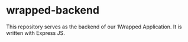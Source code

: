 # wrapped-backend

This repository serves as the backend of our 1Wrapped Application. It is written with Express JS.
